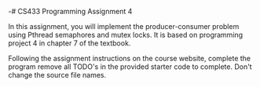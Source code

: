 -# CS433 Programming Assignment 4

In this assignment, you will implement the producer-consumer problem using Pthread semaphores and mutex locks. It is based on programming project 4 in chapter 7 of the textbook. 

Following the assignment instructions on the course website, complete the program remove all TODO's in the provided starter code to complete. Don't change the source file names. 
